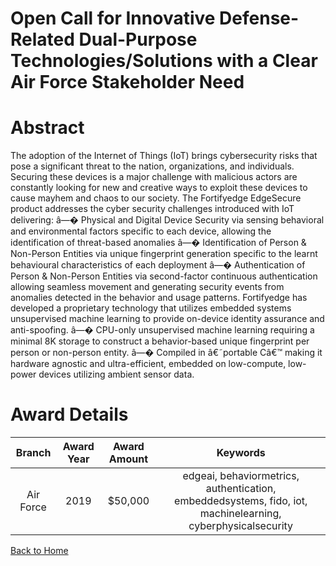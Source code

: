 
Open Call for Innovative Defense-Related Dual-Purpose Technologies/Solutions with a Clear Air Force Stakeholder Need
====================================================================================================================

# Abstract


The adoption of the Internet of Things (IoT) brings cybersecurity risks that pose a significant threat to the nation, organizations, and individuals. Securing these devices is a major challenge with malicious actors are constantly looking for new and creative ways to exploit these devices to cause mayhem and chaos to our society. The Fortifyedge EdgeSecure product addresses the cyber security challenges introduced with IoT delivering: â—� Physical and Digital Device Security via sensing behavioral and environmental factors specific to each device, allowing the identification of threat-based anomalies â—� Identification of Person & Non-Person Entities via unique fingerprint generation specific to the learnt behavioural characteristics of each deployment â—� Authentication of Person & Non-Person Entities via second-factor continuous authentication allowing seamless movement and generating security events from anomalies detected in the behavior and usage patterns. Fortifyedge has developed a proprietary technology that utilizes embedded systems unsupervised machine learning to provide on-device identity assurance and anti-spoofing. â—� CPU-only unsupervised machine learning requiring a minimal 8K storage to construct a behavior-based unique fingerprint per person or non-person entity. â—� Compiled in â€˜portable Câ€™ making it hardware agnostic and ultra-efficient, embedded on low-compute, low-power devices utilizing ambient sensor data.  

# Award Details

|Branch|Award Year|Award Amount|Keywords|
| :---: | :---: | :---: | :---: |
|Air Force|2019|$50,000|edgeai, behaviormetrics, authentication, embeddedsystems, fido, iot, machinelearning, cyberphysicalsecurity|
  
  


[Back to Home](https://github.com/chrischow/dod_sbir_awards/DJ/#1540)